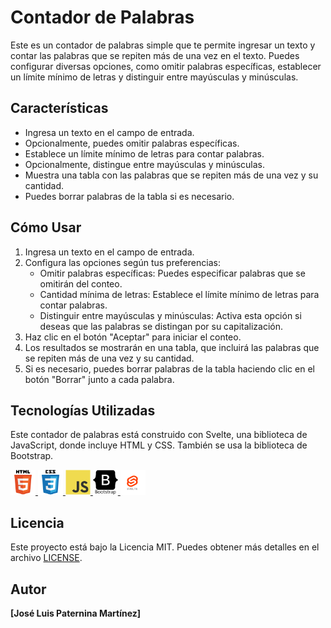 # Contador de Palabras

Este es un contador de palabras simple que te permite ingresar un texto y contar las palabras que se repiten más de una vez en el texto. Puedes configurar diversas opciones, como omitir palabras específicas, establecer un límite mínimo de letras y distinguir entre mayúsculas y minúsculas.

## Características

- Ingresa un texto en el campo de entrada.
- Opcionalmente, puedes omitir palabras específicas.
- Establece un límite mínimo de letras para contar palabras.
- Opcionalmente, distingue entre mayúsculas y minúsculas.
- Muestra una tabla con las palabras que se repiten más de una vez y su cantidad.
- Puedes borrar palabras de la tabla si es necesario.

## Cómo Usar

1. Ingresa un texto en el campo de entrada.
2. Configura las opciones según tus preferencias:
   - Omitir palabras específicas: Puedes especificar palabras que se omitirán del conteo.
   - Cantidad mínima de letras: Establece el límite mínimo de letras para contar palabras.
   - Distinguir entre mayúsculas y minúsculas: Activa esta opción si deseas que las palabras se distingan por su capitalización.
3. Haz clic en el botón "Aceptar" para iniciar el conteo.
4. Los resultados se mostrarán en una tabla, que incluirá las palabras que se repiten más de una vez y su cantidad.
5. Si es necesario, puedes borrar palabras de la tabla haciendo clic en el botón "Borrar" junto a cada palabra.

## Tecnologías Utilizadas

Este contador de palabras está construido con Svelte, una biblioteca de JavaScript, donde incluye HTML y CSS. También se usa la biblioteca de Bootstrap.

<p align="left">
  <a href="https://developer.mozilla.org/en-US/docs/Web/HTML" target="_blank" rel="noopener noreferrer">
    <img src="https://raw.githubusercontent.com/devicons/devicon/master/icons/html5/html5-original-wordmark.svg" alt="HTML5" width="40" height="40" />
  </a>
  <a href="https://developer.mozilla.org/en-US/docs/Web/CSS" target="_blank" rel="noopener noreferrer">
    <img src="https://raw.githubusercontent.com/devicons/devicon/master/icons/css3/css3-original-wordmark.svg" alt="CSS3" width="40" height="40" />
  </a>
  <a href="https://developer.mozilla.org/en-US/docs/Web/JavaScript" target="_blank" rel="noopener noreferrer">
    <img src="https://raw.githubusercontent.com/devicons/devicon/master/icons/javascript/javascript-original.svg" alt="JavaScript" width="40" height="40" />
  </a>
  <a href="https://getbootstrap.com" target="_blank" rel="noopener noreferrer">
    <img src="https://raw.githubusercontent.com/devicons/devicon/master/icons/bootstrap/bootstrap-plain-wordmark.svg" alt="Bootstrap" width="40" height="40" />
  </a>
  <a href="https://svelte.dev" target="_blank" rel="noopener noreferrer">
    <img src="https://raw.githubusercontent.com/devicons/devicon/master/icons/svelte/svelte-original-wordmark.svg" alt="Svelte" width="40" height="40" />
  </a>
</p>


## Licencia

Este proyecto está bajo la Licencia MIT. Puedes obtener más detalles en el archivo [LICENSE](LICENSE).

## Autor

**[José Luis Paternina Martínez]**
